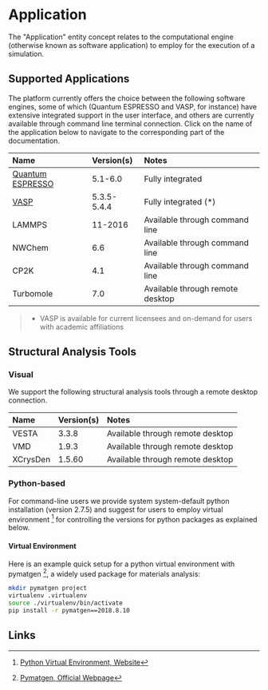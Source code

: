 # Application

The "Application" entity concept relates to the computational engine (otherwise known as software application) to employ for the execution of a simulation. 

## Supported Applications

The platform currently offers the choice between the following software engines, some of which (Quantum ESPRESSO and VASP, for instance) have extensive integrated support in the user interface, and others are currently available through command line terminal connection. Click on the name of the application below to navigate to the corresponding part of the documentation.

| Name    |  Version(s)      | Notes      |
| :-------- |:----------- |:------------- |
| [Quantum ESPRESSO](modeling/quantum-espresso.md) | 5.1-6.0 | Fully integrated |
| [VASP](modeling/vasp.md)      | 5.3.5-5.4.4 | Fully integrated (*) |
| LAMMPS    | 11-2016 | Available through command line |
| NWChem    | 6.6     | Available through command line |
| CP2K      | 4.1     | Available through command line |
| Turbomole | 7.0     | Available through remote desktop |

> * VASP is available for current licensees and on-demand for users with academic affiliations

## Structural Analysis Tools

### Visual

We support the following structural analysis tools through a remote desktop connection.

| Name      |  Version(s) | Notes         |
| :-------- |:----------- |:------------- |
| VESTA     | 3.3.8       | Available through remote desktop |
| VMD       | 1.9.3       | Available through remote desktop |
| XCrysDen  | 1.5.60      | Available through remote desktop |

### Python-based

For command-line users we provide system system-default python installation (version 2.7.5) and suggest for users to employ virtual environment [^1] for controlling the versions for python packages as explained below.

#### Virtual Environment

Here is an example quick setup for a python virtual environment with pymatgen [^2], a widely used package for materials analysis:

```bash
mkdir pymatgen project
virtualenv .virtualenv
source ./virtualenv/bin/activate
pip install -r pymatgen==2018.8.10
```

## Links

[^1]: [Python Virtual Environment, Website](https://docs.python-guide.org/dev/virtualenvs/#lower-level-virtualenv)
[^2]: [Pymatgen, Official Webpage](http://pymatgen.org/)
